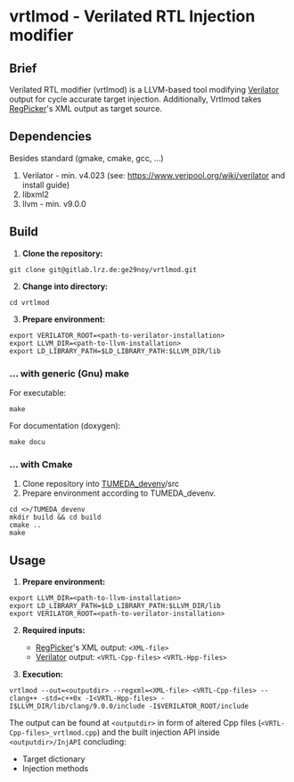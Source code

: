 # vrtlmod - Verilated RTL Injection modifier

## Brief
Verilated RTL modifier (vrtlmod) is a LLVM-based tool modifying <a href="https://www.veripool.org/wiki/verilator" title="Verilator homepage">Verilator</a> output for cycle accurate target injection. Additionally, Vrtlmod takes <a href="https://gitlab.lrz.de/ge29noy/regpicker" title="regpicker git">RegPicker</a>'s XML output as target source.

## Dependencies
Besides standard (gmake, cmake, gcc, ...)

1. Verilator      - min. v4.023 (see: https://www.veripool.org/wiki/verilator and install guide)
2. libxml2
3. llvm			  - min. v9.0.0

## Build
1. **Clone the repository:**
```
git clone git@gitlab.lrz.de:ge29noy/vrtlmod.git
```

2. **Change into directory:**
```
cd vrtlmod
```

3. **Prepare environment:**
```
export VERILATOR_ROOT=<path-to-verilator-installation>
export LLVM_DIR=<path-to-llvm-installation>
export LD_LIBRARY_PATH=$LD_LIBRARY_PATH:$LLVM_DIR/lib
```

### ... with generic (Gnu) make
For executable:
```
make
```
For documentation (doxygen):
```
make docu
```

### ... with Cmake
1. Clone repository into <a href="https://gitlab.lrz.de/de-tum-ei-eda-esl/TUMEDA_devenv" title="TUMEDA development environment">TUMEDA_devenv</a>/src
2. Prepare environment according to TUMEDA_devenv.
```
cd <>/TUMEDA_devenv
mkdir build && cd build
cmake ..
make
```

## Usage
1. **Prepare environment:**
```
export LLVM_DIR=<path-to-llvm-installation>
export LD_LIBRARY_PATH=$LD_LIBRARY_PATH:$LLVM_DIR/lib
export VERILATOR_ROOT=<path-to-verilator-installation>
```

2. **Required inputs:**

	- <a href="https://gitlab.lrz.de/ge29noy/regpicker" title="regpicker git">RegPicker</a>'s XML output: `<XML-file>`
	- <a href="https://www.veripool.org/wiki/verilator" title="Verilator homepage">Verilator</a> output: `<VRTL-Cpp-files>` `<VRTL-Hpp-files>`
	
3. **Execution:**

```
vrtlmod --out=<outputdir> --regxml=<XML-file> <VRTL-Cpp-files> -- clang++ -std=c++0x -I<VRTL-Hpp-files> -I$LLVM_DIR/lib/clang/9.0.0/include -I$VERILATOR_ROOT/include
```	

The output can be found at `<outputdir>` in form of altered Cpp files (`<VRTL-Cpp-files>_vrtlmod.cpp`) and the built injection API inside `<outputdir>/InjAPI` concluding:
- Target dictionary
- Injection methods 
